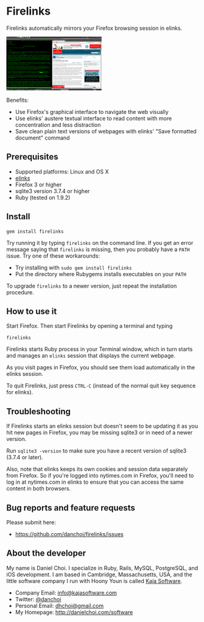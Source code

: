 # Firelinks

Firelinks automatically mirrors your Firefox browsing session in elinks.

<a href="https://github.com/danchoi/firelinks/raw/master/screens/firelinks1.png" rel="lightbox[screens]"><img src="https://github.com/danchoi/firelinks/raw/master/screens/firelinks1c.png" /></a>

Benefits:

* Use Firefox's graphical interface to navigate the web visually 
* Use elinks' austere textual interface to read content with more concentration and less distraction
* Save clean plain text versions of webpages with elinks' "Save formatted document" command


## Prerequisites

* Supported platforms: Linux and OS X
* [elinks][elinks]
* Firefox 3 or higher 
* sqlite3 version 3.7.4 or higher
* Ruby (tested on 1.9.2)

[elinks]:http://elinks.or.cz/

## Install

    gem install firelinks

Try running it by typing `firelinks` on the command line. If you get an error
message saying that `firelinks` is missing, then you probably have a `PATH`
issue. Try one of these workarounds:

* Try installing with `sudo gem install firelinks`
* Put the directory where Rubygems installs executables on your `PATH`

To upgrade `firelinks` to a newer version, just repeat the installation procedure.

## How to use it 

Start Firefox. Then start Firelinks by opening a terminal and typing

    firelinks

Firelinks starts Ruby process in your Terminal window, which in turn starts and
manages an `elinks` session that displays the current webpage. 

As you visit pages in Firefox, you should see them load
automatically in the elinks session.

To quit Firelinks, just press `CTRL-C` (instead of the normal quit key sequence for elinks).

## Troubleshooting

If Firelinks starts an elinks session but doesn't seem to be updating it as
you hit new pages in Firefox, you may be missing sqlite3 or in need of a newer version.

Run `sqlite3 -version` to make sure you have a recent version of sqlite3 (3.7.4 or later).

Also, note that elinks keeps its own cookies and session data separately from
Firefox. So if you're logged into nytimes.com in Firefox, you'll need to log in
at nytimes.com in elinks  to ensure that you can access the same content in
both browsers.


## Bug reports and feature requests

Please submit here:

* <https://github.com/danchoi/firelinks/issues>


## About the developer

My name is Daniel Choi. I specialize in Ruby, Rails, MySQL, PostgreSQL, and iOS
development. I am based in Cambridge, Massachusetts, USA, and the little
software company I run with Hoony Youn is called [Kaja Software](http://kajasoftware.com). 

* Company Email: info@kajasoftware.com
* Twitter: [@danchoi][twitter] 
* Personal Email: dhchoi@gmail.com  
* My Homepage: <http://danielchoi.com/software>

[twitter]:http://twitter.com/#!/danchoi


